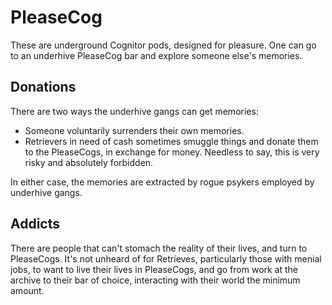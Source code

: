 PleaseCog
=========

These are underground Cognitor pods, designed for pleasure.
One can go to an underhive PleaseCog bar and explore someone else's memories.

Donations
---------

There are two ways the underhive gangs can get memories:
- Someone voluntarily surrenders their own memories.
- Retrievers in need of cash sometimes smuggle things and donate them to the PleaseCogs, in exchange for money. Needless to say, this is very risky and absolutely forbidden.

In either case, the memories are extracted by rogue psykers employed by underhive gangs.

Addicts
-------

There are people that can't stomach the reality of their lives, and turn to PleaseCogs. It's not unheard of for Retrieves, particularly those with menial jobs, to want to live their lives in PleaseCogs, and go from work at the archive to their bar of choice, interacting with their world the minimum amount.
